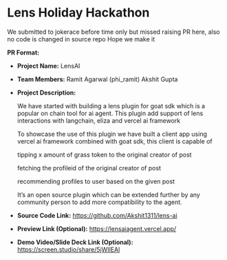 # Lens Holiday Hackathon
We submitted to jokerace before time only but missed raising PR here, also no code is changed in source repo
Hope we make it 

**PR Format:**
   - **Project Name:** LensAI
     
   - **Team Members:** 
       Ramit Agarwal (phi_ramit)
       Akshit Gupta
   - **Project Description:**

     We have started with building a lens plugin for goat sdk which is a popular on chain tool for ai agent. This plugin add support of       lens interactions with langchain, eliza  and vercel ai framework

      To showcase the use of this plugin we have built a client app using vercel ai framework combined with goat sdk, this client is           capable of

       tipping x amount of grass token to the original creator of post

       fetching the profileid of the original creator of post

       recommending profiles to user based on the given post

     It’s an open source plugin which can be extended further by any community person to add more compatibility to the agent.
   - **Source Code Link:**
      https://github.com/Akshit1311/lens-ai
   - **Preview Link (Optional):**
     https://lensaiagent.vercel.app/
   - **Demo Video/Slide Deck Link (Optional):**
     https://screen.studio/share/5jWIlEAl


